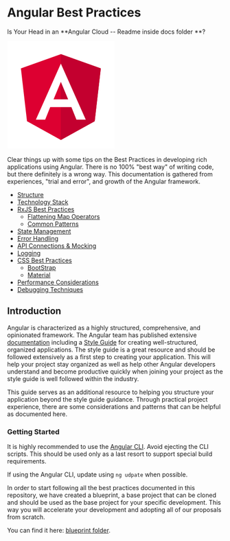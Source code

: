 # Angular Best Practices


Is Your Head in an **Angular Cloud -- Readme inside docs folder **?

![Angular](images/angular.png)

Clear things up with some tips on the Best Practices in developing rich applications using Angular. There is no 100% "best way" of writing code, but there definitely is a wrong way. This documentation is gathered from experiences, "trial and error", and growth of the Angular framework.


- [Structure](docs/structure.md)
- [Technology Stack](docs/technology-stack.md)
- [RxJS Best Practices](docs/rxjs-best-practices.md)
  - [Flattening Map Operators](docs/flattening-map-operators.md)
  - [Common Patterns](docs/common-patterns.md)
- [State Management](docs/state-management.md)
- [Error Handling](docs/error-handling.md)
- [API Connections & Mocking](docs/api-connections.md)
- [Logging](docs/logging.md)
- [CSS Best Practices](docs/css-best-practices.md)
  - [BootStrap](docs/scss-bootstrap.md)
  - [Material](docs/scss-material.md)
- [Performance Considerations](docs/performance-considerations.md)
- [Debugging Techniques](docs/debugging-techniques.md)


## Introduction
Angular is characterized as a highly structured, comprehensive, and opinionated framework. The Angular team has published extensive [documentation](https://angular.io/docs) including a [Style Guide](https://angular.io/guide/styleguide) for creating well-structured, organized applications. The style guide is a great resource and should be followed extensively as a first step to creating your application. This will help your project stay organized as well as help other Angular developers understand and become productive quickly when joining your project as the style guide is well followed within the industry.

This guide serves as an additional resource to helping you structure your application beyond the style guide guidance. Through practical project experience, there are some considerations and patterns that can be helpful as documented here.

### Getting Started
It is highly recommended to use the [Angular CLI](https://cli.angular.io/). Avoid ejecting the CLI scripts. This should be used only as a last resort to support special build requirements.

If using the Angular CLI, update using `ng udpate` when possible.

In order to start following all the best practices documented in this repository, we have created a blueprint, a base project that can be cloned and should be used as the base project for your specific development. This way you will accelerate your development and adopting all of our proposals from scratch.

You can find it here: [blueprint folder](blueprint/).